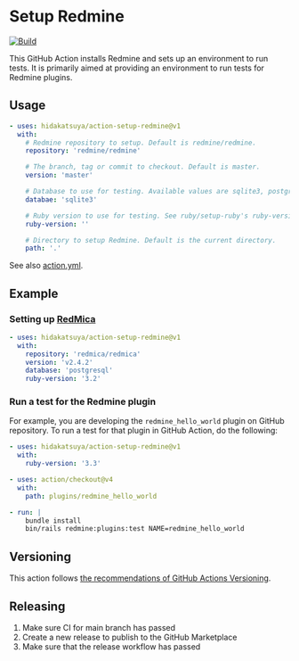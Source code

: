 # Setup Redmine

[![Build](https://github.com/hidakatsuya/action-setup-redmine/actions/workflows/build.yml/badge.svg?branch=main)](https://github.com/hidakatsuya/action-setup-redmine/actions/workflows/build.yml)

This GitHub Action installs Redmine and sets up an environment to run tests. It is primarily aimed at providing an environment to run tests for Redmine plugins.

## Usage

```yaml
- uses: hidakatsuya/action-setup-redmine@v1
  with:
    # Redmine repository to setup. Default is redmine/redmine.
    repository: 'redmine/redmine'

    # The branch, tag or commit to checkout. Default is master.
    version: 'master'

    # Database to use for testing. Available values are sqlite3, postgresql. Default is sqlite3.
    databae: 'sqlite3'

    # Ruby version to use for testing. See ruby/setup-ruby's ruby-version input for available versions.
    ruby-version: ''

    # Directory to setup Redmine. Default is the current directory.
    path: '.'
```

See also [action.yml](./action.yml).

## Example

### Setting up [RedMica](https://github.com/redmica/redmica)

```yaml
- uses: hidakatsuya/action-setup-redmine@v1
  with:
    repository: 'redmica/redmica'
    version: 'v2.4.2'
    database: 'postgresql'
    ruby-version: '3.2'
```

### Run a test for the Redmine plugin

For example, you are developing the `redmine_hello_world` plugin on GitHub repository. To run a test for that plugin in GitHub Action, do the following:

```yaml
- uses: hidakatsuya/action-setup-redmine@v1
  with:
    ruby-version: '3.3'

- uses: action/checkout@v4
  with:
    path: plugins/redmine_hello_world

- run: |
    bundle install
    bin/rails redmine:plugins:test NAME=redmine_hello_world
```

## Versioning

This action follows [the recommendations of GitHub Actions Versioning](https://github.com/actions/toolkit/blob/master/docs/action-versioning.md).

## Releasing

1. Make sure CI for main branch has passed
2. Create a new release to publish to the GitHub Marketplace
3. Make sure that the release workflow has passed

